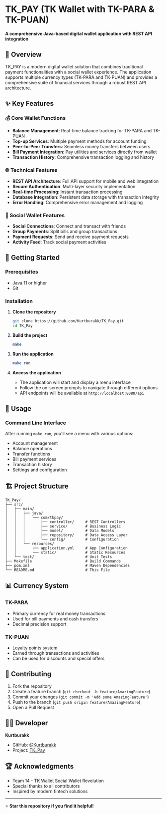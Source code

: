 # TK_PAY (TK Wallet with TK-PARA & TK-PUAN)

**A comprehensive Java-based digital wallet application with REST API integration**

## 📖 Overview

TK_PAY is a modern digital wallet solution that combines traditional payment functionalities with a social wallet experience. The application supports multiple currency types (TK-PARA and TK-PUAN) and provides a comprehensive suite of financial services through a robust REST API architecture.

## ✨ Key Features

### 💰 Core Wallet Functions
- **Balance Management**: Real-time balance tracking for TK-PARA and TK-PUAN
- **Top-up Services**: Multiple payment methods for account funding
- **Peer-to-Peer Transfers**: Seamless money transfers between users
- **Bill Payment Integration**: Pay utilities and services directly from wallet
- **Transaction History**: Comprehensive transaction logging and history

### 🌐 Technical Features
- **REST API Architecture**: Full API support for mobile and web integration
- **Secure Authentication**: Multi-layer security implementation
- **Real-time Processing**: Instant transaction processing
- **Database Integration**: Persistent data storage with transaction integrity
- **Error Handling**: Comprehensive error management and logging

### 👥 Social Wallet Features
- **Social Connections**: Connect and transact with friends
- **Group Payments**: Split bills and group transactions
- **Payment Requests**: Send and receive payment requests
- **Activity Feed**: Track social payment activities

## 🚀 Getting Started

### Prerequisites
- Java 11 or higher
- Git

### Installation

1. **Clone the repository**
   ```bash
   git clone https://github.com/Kurtburakk/TK_Pay.git
   cd TK_Pay
   ```

2. **Build the project**
   ```bash
   make
   ```

3. **Run the application**
   ```bash
   make run
   ```

4. **Access the application**
   - The application will start and display a menu interface
   - Follow the on-screen prompts to navigate through different options
   - API endpoints will be available at `http://localhost:8080/api`

## 📱 Usage

### Command Line Interface
After running `make run`, you'll see a menu with various options:
- Account management
- Balance operations
- Transfer functions
- Bill payment services
- Transaction history
- Settings and configuration


## 🏗️ Project Structure

```
TK_Pay/
├── src/
│   ├── main/
│   │   ├── java/
│   │   │   └── com/tkpay/
│   │   │       ├── controller/     # REST Controllers
│   │   │       ├── service/        # Business Logic
│   │   │       ├── model/          # Data Models
│   │   │       ├── repository/     # Data Access Layer
│   │   │       └── config/         # Configuration
│   │   └── resources/
│   │       ├── application.yml     # App Configuration
│   │       └── static/             # Static Resources
│   └── test/                       # Unit Tests
├── Makefile                        # Build Commands
├── pom.xml                         # Maven Dependencies
└── README.md                       # This File
```

## 📊 Currency System

### TK-PARA
- Primary currency for real money transactions
- Used for bill payments and cash transfers
- Decimal precision support

### TK-PUAN
- Loyalty points system
- Earned through transactions and activities
- Can be used for discounts and special offers


## 🤝 Contributing

1. Fork the repository
2. Create a feature branch (`git checkout -b feature/AmazingFeature`)
3. Commit your changes (`git commit -m 'Add some AmazingFeature'`)
4. Push to the branch (`git push origin feature/AmazingFeature`)
5. Open a Pull Request

## 👨‍💻 Developer

**Kurtburakk**
- GitHub: [@Kurtburakk](https://github.com/Kurtburakk)
- Project: [TK_Pay](https://github.com/Kurtburakk/TK_Pay)


## 🏆 Acknowledgments

- Team 14 - TK Wallet Social Wallet Revolution
- Special thanks to all contributors
- Inspired by modern fintech solutions

---

⭐ **Star this repository if you find it helpful!**
